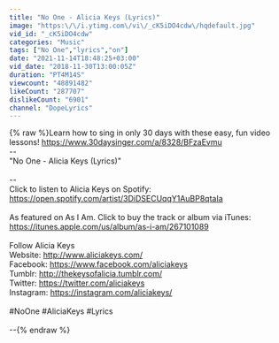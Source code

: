```yaml
---
title: "No One - Alicia Keys (Lyrics)"
image: "https:\/\/i.ytimg.com\/vi\/_cK5iDO4cdw\/hqdefault.jpg"
vid_id: "_cK5iDO4cdw"
categories: "Music"
tags: ["No One","lyrics","on"]
date: "2021-11-14T18:48:25+03:00"
vid_date: "2018-11-30T13:00:05Z"
duration: "PT4M14S"
viewcount: "48891482"
likeCount: "287707"
dislikeCount: "6901"
channel: "DopeLyrics"
---
```

{% raw %}Learn how to sing in only 30 days with these easy, fun video lessons! <a rel="nofollow" target="blank" href="https://www.30daysinger.com/a/8328/BFzaEvmu">https://www.30daysinger.com/a/8328/BFzaEvmu</a><br />--<br />&quot;No One - Alicia Keys (Lyrics)&quot;<br /> <br />--<br />Click to listen to Alicia Keys on Spotify:<br /><a rel="nofollow" target="blank" href="https://open.spotify.com/artist/3DiDSECUqqY1AuBP8qtaIa">https://open.spotify.com/artist/3DiDSECUqqY1AuBP8qtaIa</a><br /><br />As featured on As I Am. Click to buy the track or album via iTunes:<br /><a rel="nofollow" target="blank" href="https://itunes.apple.com/us/album/as-i-am/267101089">https://itunes.apple.com/us/album/as-i-am/267101089</a><br /><br />Follow Alicia Keys<br />Website: <a rel="nofollow" target="blank" href="http://www.aliciakeys.com/">http://www.aliciakeys.com/</a><br />Facebook: <a rel="nofollow" target="blank" href="https://www.facebook.com/aliciakeys">https://www.facebook.com/aliciakeys</a><br />Tumblr: <a rel="nofollow" target="blank" href="http://thekeysofalicia.tumblr.com/">http://thekeysofalicia.tumblr.com/</a><br />Twitter: <a rel="nofollow" target="blank" href="https://twitter.com/aliciakeys">https://twitter.com/aliciakeys</a><br />Instagram: <a rel="nofollow" target="blank" href="https://instagram.com/aliciakeys/">https://instagram.com/aliciakeys/</a><br /><br />#NoOne #AliciaKeys #Lyrics<br /><br />--{% endraw %}

